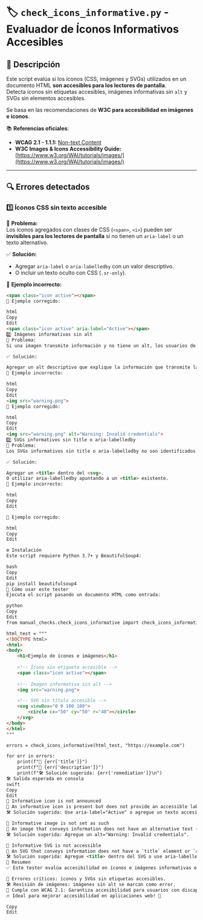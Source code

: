 # 🏷️ `check_icons_informative.py` - Evaluador de Íconos Informativos Accesibles

## 📌 Descripción

Este script evalúa si los íconos (CSS, imágenes y SVGs) utilizados en un documento HTML **son accesibles para los lectores de pantalla**.  
Detecta íconos sin etiquetas accesibles, imágenes informativas sin `alt` y SVGs sin elementos accesibles.

Se basa en las recomendaciones de **W3C para accesibilidad en imágenes e íconos**.

📚 **Referencias oficiales**:
- **WCAG 2.1 - 1.1.1:** [Non-text Content](https://www.w3.org/WAI/WCAG21/quickref/#non-text-content)
- **W3C Images & Icons Accessibility Guide:** [https://www.w3.org/WAI/tutorials/images/](https://www.w3.org/WAI/tutorials/images/)

---

## 🔍 **Errores detectados**

### **1️⃣ Íconos CSS sin texto accesible**
🔴 **Problema:**  
Los íconos agregados con clases de CSS (`<span>`, `<i>`) pueden ser **invisibles para los lectores de pantalla** si no tienen un `aria-label` o un texto alternativo.

✅ **Solución:**  
- Agregar `aria-label` o `aria-labelledby` con un valor descriptivo.  
- O incluir un texto oculto con CSS (`.sr-only`).

📌 **Ejemplo incorrecto:**
```html
<span class="icon active"></span>
📌 Ejemplo corregido:

html
Copy
Edit
<span class="icon active" aria-label="Active"></span>
2️⃣ Imágenes informativas sin alt
🔴 Problema:
Si una imagen transmite información y no tiene un alt, los usuarios de lectores de pantalla no podrán interpretarla.

✅ Solución:

Agregar un alt descriptivo que explique la información que transmite la imagen.
📌 Ejemplo incorrecto:

html
Copy
Edit
<img src="warning.png">
📌 Ejemplo corregido:

html
Copy
Edit
<img src="warning.png" alt="Warning: Invalid credentials">
3️⃣ SVGs informativos sin title o aria-labelledby
🔴 Problema:
Los SVGs informativos sin title o aria-labelledby no son identificados correctamente por los lectores de pantalla.

✅ Solución:

Agregar un <title> dentro del <svg>.
O utilizar aria-labelledby apuntando a un <title> existente.
📌 Ejemplo incorrecto:

html
Copy
Edit

📌 Ejemplo corregido:

html
Copy
Edit

⚙️ Instalación
Este script requiere Python 3.7+ y BeautifulSoup4:

bash
Copy
Edit
pip install beautifulsoup4
🚀 Cómo usar este tester
Ejecuta el script pasando un documento HTML como entrada:

python
Copy
Edit
from manual_checks.check_icons_informative import check_icons_informative

html_test = """
<!DOCTYPE html>
<html>
<body>
    <h1>Ejemplo de íconos e imágenes</h1>
    
    <!-- Ícono sin etiqueta accesible -->
    <span class="icon active"></span>
    
    <!-- Imagen informativa sin alt -->
    <img src="warning.png">

    <!-- SVG sin título accesible -->
    <svg viewBox="0 0 100 100">
        <circle cx="50" cy="50" r="40"></circle>
    </svg>
</body>
</html>
"""

errors = check_icons_informative(html_test, "https://example.com")

for err in errors:
    print(f"🔴 {err['title']}")
    print(f"📌 {err['description']}")
    print(f"🛠 Solución sugerida: {err['remediation']}\n")
🛠 Salida esperada en consola
swift
Copy
Edit
🔴 Informative icon is not announced
📌 An informative icon is present but does not provide an accessible label.
🛠 Solución sugerida: Use aria-label="Active" o agregue un texto accesible oculto con CSS.

🔴 Informative image is not set as such
📌 An image that conveys information does not have an alternative text (`alt`).
🛠 Solución sugerida: Agregue un alt="Warning: Invalid credentials".

🔴 Informative SVG is not accessible
📌 An SVG that conveys information does not have a `title` element or `aria-labelledby`.
🛠 Solución sugerida: Agregue <title> dentro del SVG o use aria-labelledby.
📌 Resumen
✅ Este tester evalúa accesibilidad en íconos e imágenes informativas en HTML:

🚨 Errores críticos: íconos y SVGs sin etiquetas accesibles.
🛠 Revisión de imágenes: imágenes sin alt se marcan como error.
📖 Cumple con WCAG 2.1: Garantiza accesibilidad para usuarios con discapacidad visual.
🔥 Ideal para mejorar accesibilidad en aplicaciones web! 🚀

Copy
Edit
